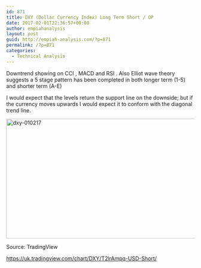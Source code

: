 ```yaml
---
id: 871
title: DXY (Dollar Currency Index) Long Term Short / OP
date: 2017-02-01T22:36:57+00:00
author: empiahanalysis
layout: post
guid: http://empiah-analysis.com/?p=871
permalink: /?p=871
categories:
  - Technical Analysis
---
```

Downtrend showing on CCI , MACD and RSI . Also Elliot wave theory suggests a 5 stage pattern has been completed in both longer term (1-5) and shorter term (A-E)

I would expect that the levels return the support line on the downside; but if the currency moves upwards I would expect it to conform with the diagonal trend line.

<img loading="lazy" class="alignnone size-full wp-image-872" src="https://empiahanalysis.files.wordpress.com/2017/02/dxy-010217.png?resize=640%2C320" alt="dxy-010217" width="640" height="320" data-recalc-dims="1" /> 

Source: TradingView

<https://uk.tradingview.com/chart/DXY/T2lrAmpq-USD-Short/>